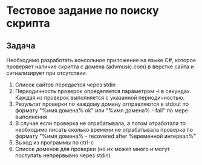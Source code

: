 # Тестовое задание по поиску скрипта
## Задача
Необходимо разработать консольное приложение на языке C#, которое проверяет наличие скрипта с домена (advmusic.com) в верстке сайта и сигнализирует при отсутствии.
1. Список сайтов передается через stdin
2. Периодичность проверок определяется параметром -i в секундах. Каждая из проверок выполняется с указанной периодичностью.
3. Результат проверки по каждому домену отправляются в stdout по формату "%имя домена% ok" или "%имя домена% - fail" по мере выполнения
4. В случае если проверка не отрабатывала, а потом отработала то необходимо писать сколько времени не отрабатывала проверка по формату "%имя домена% - recovered after %временной интервал%"
5. Выход из программы по ctrl-c
6. Список доменов для проверки (но их может много и могут поступать непрервывно через stdin)
